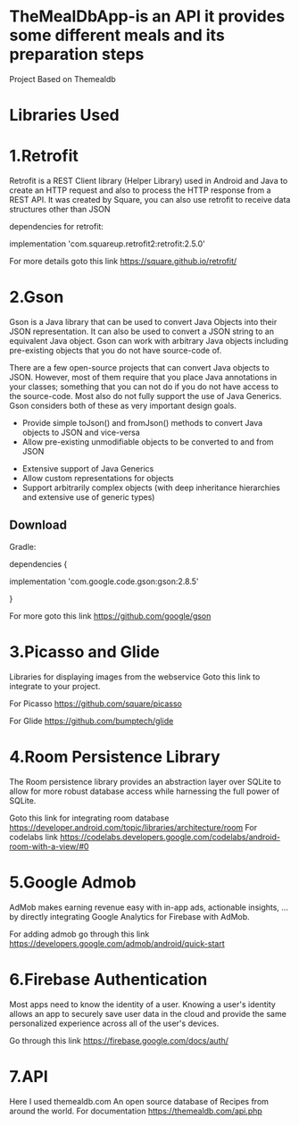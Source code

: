 # TheMealDbApp-is an API it provides some different meals and its preparation steps
Project Based on Themealdb

# Libraries Used

# 1.Retrofit
Retrofit is a REST Client library (Helper Library) used in Android and Java to create an HTTP request and also to process the HTTP response 
from a REST API. It was created by Square, you can also use retrofit to receive data structures other than JSON

dependencies for retrofit:

implementation 'com.squareup.retrofit2:retrofit:2.5.0'

For more details goto this link https://square.github.io/retrofit/

# 2.Gson
Gson is a Java library that can be used to convert Java Objects into their JSON representation. It can also be used to convert a JSON string to an equivalent Java object. Gson can work with arbitrary Java objects including pre-existing objects that you do not have source-code of.

There are a few open-source projects that can convert Java objects to JSON. However, most of them require that you place Java annotations in your classes; something that you can not do if you do not have access to the source-code. 
Most also do not fully support the use of Java Generics. Gson considers both of these as very important design goals.

* Provide simple toJson() and fromJson() methods to convert Java objects to JSON and vice-versa
* Allow pre-existing unmodifiable objects to be converted to and from JSON
- Extensive support of Java Generics
- Allow custom representations for objects
- Support arbitrarily complex objects (with deep inheritance hierarchies and extensive use of generic types)
## Download
Gradle:

dependencies {

  implementation 'com.google.code.gson:gson:2.8.5'
  
}

For more goto this link https://github.com/google/gson

# 3.Picasso and Glide

Libraries for displaying images from the webservice
Goto this link to integrate to your project.

For Picasso  https://github.com/square/picasso

For Glide   https://github.com/bumptech/glide

# 4.Room Persistence Library

The Room persistence library provides an abstraction layer over 
SQLite to allow for more robust database access while harnessing the full power of SQLite.

Goto this link for integrating room database  https://developer.android.com/topic/libraries/architecture/room
For codelabs link   https://codelabs.developers.google.com/codelabs/android-room-with-a-view/#0

# 5.Google Admob

AdMob makes earning revenue easy with in-app ads, 
actionable insights, ... by directly integrating Google Analytics for Firebase with AdMob.

For adding admob go through this link https://developers.google.com/admob/android/quick-start

# 6.Firebase Authentication
Most apps need to know the identity of a user. Knowing a user's identity allows an app to securely save
user data in the cloud and provide the same personalized experience across all of the user's devices.

Go through this link https://firebase.google.com/docs/auth/

# 7.API
Here I used themealdb.com
An open source database of Recipes from around the world.
For documentation https://themealdb.com/api.php

